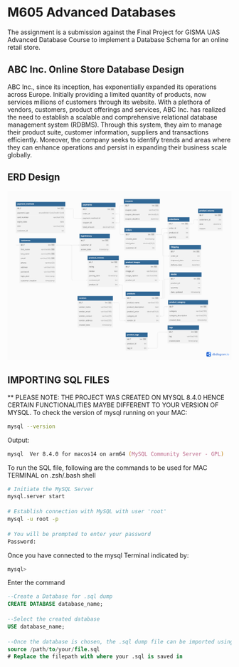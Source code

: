 # M605 Advanced Databases
The assignment is a submission against the Final Project for GISMA UAS Advanced Database Course to implement a Database Schema for an online retail store.

## ABC Inc. Online Store Database Design
ABC Inc., since its inception, has exponentially expanded its operations across Europe. Initially providing a limited quantity of products, now services millions of customers through its website. With a plethora of vendors, customers, product offerings and services, ABC Inc. has realized the need to establish a scalable and comprehensive relational database management system (RDBMS). Through this system, they aim to manage their product suite, customer information, suppliers and transactions efficiently. Moreover, the company seeks to identify trends and areas where they can enhance operations and persist in expanding their business scale globally.

## ERD Design
<p align="center">
  <img src="./ERD.png">
</p>

## IMPORTING SQL FILES

** PLEASE NOTE: THE PROJECT WAS CREATED ON MYSQL 8.4.0 HENCE CERTAIN FUNCTIONALITIES MAYBE DIFFERENT TO YOUR VERSION OF MYSQL.
To check the version of mysql running on your MAC:

```zsh
mysql --version
```

Output:

```zsh
mysql  Ver 8.4.0 for macos14 on arm64 (MySQL Community Server - GPL)
```

To run the SQL file, following are the commands to be used for MAC TERMINAL on .zsh/.bash shell

```zsh
# Initiate the MySQL Server
mysql.server start

# Establish connection with MySQL with user 'root'
mysql -u root -p

# You will be prompted to enter your password
Password:
```
Once you have connected to the mysql Terminal indicated by:

```zsh
mysql>
```
Enter the command
```sql
--Create a Database for .sql dump
CREATE DATABASE database_name;

--Select the created database
USE database_name;

--Once the database is chosen, the .sql dump file can be imported using the following command:
source /path/to/your/file.sql
# Replace the filepath with where your .sql is saved in
```
